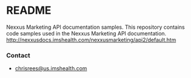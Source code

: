 # README #

Nexxus Marketing API documentation samples.
This repository contains code samples used in the Nexxus Marketing API documentation.
http://nexxusdocs.imshealth.com/nexxusmarketing/api2/default.htm



### Contact ###

* chrisrees@us.imshealth.com